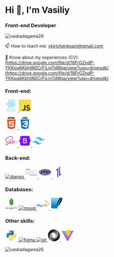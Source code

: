 <h1 align="left">Hi 👋, I'm Vasiliy</h1>
<h3 align="left">Front-end Developer</h3>

<p align="left"> <img src="https://komarev.com/ghpvc/?username=vaskadagama26&label=Profile%20views&color=0e75b6&style=flat" alt="vaskadagama26" /> </p>

📫 How to reach me: vkirichenkoam@gmail.com

📄 Know about my experiences (CV): [https://drive.google.com/file/d/18FrGZndP-YKKpq6KbhtN0CrFiLmTdWqa/view?usp=drivesdk](https://drive.google.com/file/d/18FrGZndP-YKKpq6KbhtN0CrFiLmTdWqa/view?usp=drivesdk)

<h3 align="left">Front-end:</h3>
<p align="left"> 
  <a href="https://reactjs.org/" target="_blank" rel="noreferrer"> <img src="https://raw.githubusercontent.com/devicons/devicon/master/icons/react/react-original-wordmark.svg" alt="react" width="40" height="40"/</a> 
  <a href="https://developer.mozilla.org/en-US/docs/Web/JavaScript" target="_blank" rel="noreferrer"> <img src="https://raw.githubusercontent.com/devicons/devicon/master/icons/javascript/javascript-original.svg" alt="javascript" width="40" height="40"/> </a> 
  
  <a href="https://www.w3.org/html/" target="_blank" rel="noreferrer"> <img src="https://raw.githubusercontent.com/devicons/devicon/master/icons/html5/html5-original-wordmark.svg" alt="html5" width="40" height="40"/> </a> 
  <a href="https://www.w3schools.com/css/" target="_blank" rel="noreferrer"> <img src="https://raw.githubusercontent.com/devicons/devicon/master/icons/css3/css3-original-wordmark.svg" alt="css3" width="40" height="40"/> </a> 

  <a href="https://sass-lang.com" target="_blank" rel="noreferrer"> <img src="https://raw.githubusercontent.com/devicons/devicon/master/icons/sass/sass-original.svg" alt="sass" width="40" height="40"/> </a> 
  <a href="https://getbootstrap.com" target="_blank" rel="noreferrer"> <img src="https://raw.githubusercontent.com/devicons/devicon/master/icons/bootstrap/bootstrap-original.svg" alt="bootstrap" width="40" height="40"/> </a> 
  <a href="https://tailwindcss.com/" target="_blank" rel="noreferrer"> <img src="https://raw.githubusercontent.com/devicons/devicon/master/icons/tailwindcss/tailwindcss-original.svg" alt="tailwind" width="40" height="40"/> </a> 
</p>

<h3 align="left">Back-end:</h3>
<p align="left"> 
  <a href="https://www.djangoproject.com/" target="_blank" rel="noreferrer"> <img src="https://cdn.worldvectorlogo.com/logos/django.svg" alt="django" width="40" height="40"/> </a> 
  <a href="https://www.django-rest-framework.org/" target="_blank" rel="noreferrer"> <img src="https://github.com/devicons/devicon/blob/master/icons/djangorest/djangorest-original-wordmark.svg" alt="djangorest" width="40" height="40"/> </a> 
  <a href="https://www.php.net" target="_blank" rel="noreferrer"> <img src="https://raw.githubusercontent.com/devicons/devicon/master/icons/php/php-original.svg" alt="php" width="40" height="40"/> </a> 
  <a href="https://axios-http.com/" target="_blank" rel="noreferrer"> <img src="https://github.com/devicons/devicon/blob/master/icons/axios/axios-plain.svg" alt="axios" width="40" height="40"/> </a>
</p>

<h3 align="left">Databases:</h3>
<p align="left"> 
  <a href="https://www.mongodb.com/" target="_blank" rel="noreferrer"> <img src="https://raw.githubusercontent.com/devicons/devicon/master/icons/mongodb/mongodb-original-wordmark.svg" alt="mongodb" width="40" height="40"/> </a> 
  <a href="https://www.microsoft.com/en-us/sql-server" target="_blank" rel="noreferrer"> <img src="https://www.svgrepo.com/show/303229/microsoft-sql-server-logo.svg" alt="mssql" width="40" height="40"/> </a> 
  <a href="https://www.mysql.com/" target="_blank" rel="noreferrer"> <img src="https://raw.githubusercontent.com/devicons/devicon/master/icons/mysql/mysql-original-wordmark.svg" alt="mysql" width="40" height="40"/> </a> 
  <a href="https://www.sqlite.org/" target="_blank" rel="noreferrer"> <img src="https://raw.githubusercontent.com/devicons/devicon/master/icons/sqlite/sqlite-original.svg" alt="sqlite" width="40" height="40"/> </a> 
</p>

<h3 align="left">Other skills:</h3>
<p align="left"> 
  <a href="https://www.python.org" target="_blank" rel="noreferrer"> <img src="https://raw.githubusercontent.com/devicons/devicon/master/icons/python/python-original.svg" alt="python" width="40" height="40"/> 
  <a href="https://www.figma.com/" target="_blank" rel="noreferrer"> <img src="https://www.vectorlogo.zone/logos/figma/figma-icon.svg" alt="figma" width="40" height="40"/> </a> 
  <a href="https://git-scm.com/" target="_blank" rel="noreferrer"> <img src="https://www.vectorlogo.zone/logos/git-scm/git-scm-icon.svg" alt="git" width="40" height="40"/> </a> 
  <a href="https://www.json.org/json-en.html" target="_blank" rel="noreferrer"> <img src="https://github.com/devicons/devicon/blob/master/icons/json/json-original.svg" alt="git" width="40" height="40"/> </a> 
    <a href="https://vite.dev/" target="_blank" rel="noreferrer"> <img src="https://github.com/devicons/devicon/blob/master/icons/vitejs/vitejs-original.svg" alt="git" width="40" height="40"/> </a> 
  </p>
<p><img align="left" src="https://github-readme-stats.vercel.app/api/top-langs?username=vaskadagama26&show_icons=true&locale=en&layout=compact" alt="vaskadagama26" /></p>


